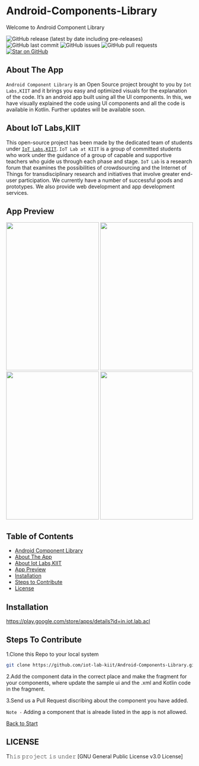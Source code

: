  <a name="title"></a>
# Android-Components-Library 

Welcome to Android Component Library

![GitHub release (latest by date including pre-releases)](https://img.shields.io/github/v/release/iot-lab-kiit/Android-Components-Library?include_prereleases)
![GitHub last commit](https://img.shields.io/github/last-commit/iot-lab-kiit/Android-Components-Library)
![GitHub issues](https://img.shields.io/github/issues-raw/iot-lab-kiit/Android-Components-Library)
![GitHub pull requests](https://img.shields.io/github/issues-pr/iot-lab-kiit/Android-Components-Library)
[![Star on GitHub](https://img.shields.io/github/stars/iot-lab-kiit/Android-Components-Library.svg?style=social)](https://github.com/all-contributors/all-contributors/stargazers)



<a name="about"></a>
## About The App
`Android Component Library` is an Open Source project brought to you by `Iot Labs,KIIT` and it brings you easy and optimized visuals for the explanation of the code. 
It’s an android app built using all the UI components. In this, we have visually explained the code using UI components and all the code is available in Kotlin. 
Further updates will be available soon.


<a name="about_developers"></a>
## About IoT Labs,KIIT
This open-source project has been made by the dedicated team of students under [`IoT Labs,KIIT`](https://iotkiit.in/).
`IoT Lab at KIIT` is a group of committed students who work under the guidance of a group of capable and supportive teachers who guide us through each phase and stage. 
`IoT Lab` is a research forum that examines the possibilities of crowdsourcing and the Internet of Things for transdisciplinary research and initiatives that involve 
greater end-user participation. We currently have a number of successful goods and prototypes. We also provide web development and app development services.

<a name="preview"></a>
## App Preview
<img src="https://github.com/nks102000/Android-Components-Library/blob/main/Preview/in.iot.lab.acl3.jpg?raw=true" width="250" height="400"/>
<img src="https://github.com/nks102000/Android-Components-Library/blob/main/Preview/in.iot.lab.acl4.jpg?raw=true" width="250" height="400"/>
<img src="https://github.com/nks102000/Android-Components-Library/blob/main/Preview/in.iot.lab.acl1.jpg?raw=true" width="250" height="400"/>
<img src="https://github.com/nks102000/Android-Components-Library/blob/main/Preview/in.iot.lab.acl2.jpg?raw=true)" width="250" height="400"/>


<a name="contents"></a>
## Table of Contents
- [Android Component Library ](#title)
- [About The App ](#about)
- [About Iot Labs,KIIT ](#about_developers)
- [App Preview ](#preview)
- [Installation ](#play)
- [Steps to Contribute ](#contribute)
- [License ](#license)

<a name="play"></a>
## Installation
https://play.google.com/store/apps/details?id=in.iot.lab.acl

<a name="contribute"></a>
## Steps To Contribute

1.Clone this Repo to your local system
```bash
git clone https://github.com/iot-lab-kiit/Android-Components-Library.git
```

2.Add the component data in the correct place and make the fragment for your components, where update the sample ui and the .xml and Kotlin code in the fragment.

3.Send us a Pull Request discribing about the component you have added.

`Note -` Adding a component that is alreade listed in the app is not allowed.

[Back to Start](#title)

<a name="license"></a>
## LICENSE
T𝚑𝚒𝚜 𝚙𝚛𝚘𝚓𝚎𝚌𝚝 𝚒𝚜 𝚞𝚗𝚍𝚎𝚛 [GNU General Public License v3.0 License]






